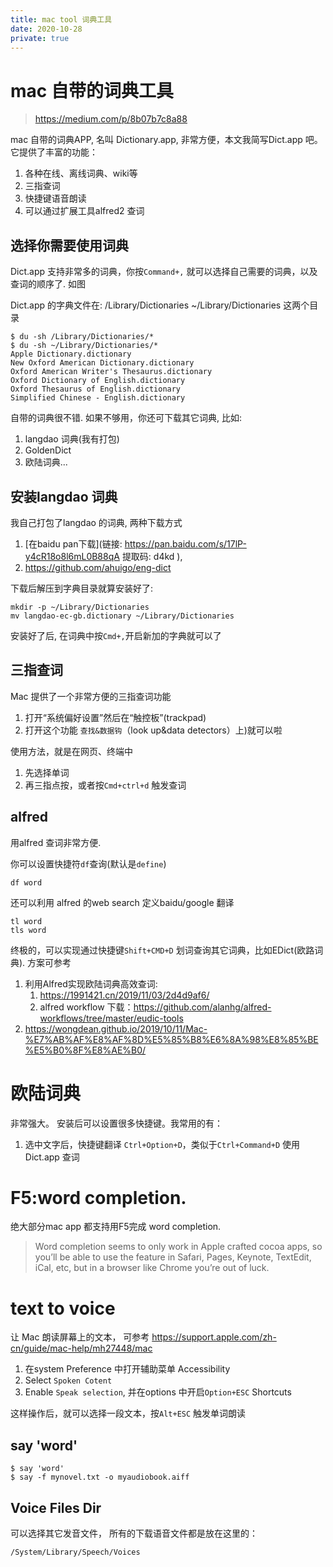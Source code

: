 ```yaml
---
title: mac tool 词典工具
date: 2020-10-28
private: true
---
```

# mac 自带的词典工具
> https://medium.com/p/8b07b7c8a88

mac 自带的词典APP, 名叫 Dictionary.app, 非常方便，本文我简写Dict.app 吧。
它提供了丰富的功能：
1. 各种在线、离线词典、wiki等
2. 三指查词
3. 快捷键语音朗读
4. 可以通过扩展工具alfred2 查词

## 选择你需要使用词典
Dict.app 支持非常多的词典，你按`Command+,` 就可以选择自己需要的词典，以及查词的顺序了. 如图

Dict.app 的字典文件在: /Library/Dictionaries ~/Library/Dictionaries 这两个目录

	$ du -sh /Library/Dictionaries/*
	$ du -sh ~/Library/Dictionaries/*
    Apple Dictionary.dictionary
	New Oxford American Dictionary.dictionary
	Oxford American Writer's Thesaurus.dictionary
	Oxford Dictionary of English.dictionary
	Oxford Thesaurus of English.dictionary
	Simplified Chinese - English.dictionary

自带的词典很不错. 如果不够用，你还可下载其它词典, 比如: 
1. langdao 词典(我有打包)
2. GoldenDict
3. 欧陆词典...

## 安装langdao 词典
我自己打包了langdao 的词典, 两种下载方式
1. [在baidu pan下载](链接: https://pan.baidu.com/s/17lP-y4cR18o8l6mL0B88qA 提取码: d4kd ),
2. https://github.com/ahuigo/eng-dict

下载后解压到字典目录就算安装好了:

	mkdir -p ~/Library/Dictionaries
	mv langdao-ec-gb.dictionary ~/Library/Dictionaries

安装好了后, 在词典中按`Cmd+,`开启新加的字典就可以了

## 三指查词
Mac 提供了一个非常方便的三指查词功能
1. 打开“系统偏好设置”然后在“触控板”(trackpad)
2. 打开这个功能 `查找&数据钩`（look up&data detectors）上)就可以啦

使用方法，就是在网页、终端中
1. 先选择单词
2. 再三指点按，或者按`Cmd+ctrl+d` 触发查词

## alfred
用alfred 查词非常方便. 

你可以设置快捷符`df`查询(默认是`define`)

    df word

还可以利用 alfred 的web search 定义baidu/google 翻译

    tl word
    tls word

终极的，可以实现通过快捷键`Shift+CMD+D` 划词查询其它词典，比如EDict(欧路词典). 方案可参考
1. 利用Alfred实现欧陆词典高效查词: 
    1. https://1991421.cn/2019/11/03/2d4d9af6/ 
    2. alfred workflow 下载：https://github.com/alanhg/alfred-workflows/tree/master/eudic-tools
2. https://wongdean.github.io/2019/10/11/Mac-%E7%AB%AF%E8%AF%8D%E5%85%B8%E6%8A%98%E8%85%BE%E5%B0%8F%E8%AE%B0/

# 欧陆词典
非常强大。 安装后可以设置很多快捷键。我常用的有：
1. 选中文字后，快捷键翻译 `Ctrl+Option+D`，类似于`Ctrl+Command+D` 使用Dict.app 查词


# F5:word completion.
绝大部分mac app 都支持用F5完成 word completion.

>Word completion seems to only work in Apple crafted cocoa apps, so you’ll be able to use the feature in Safari, Pages, Keynote, TextEdit, iCal, etc, but in a browser like Chrome you’re out of luck.

# text to voice
让 Mac 朗读屏幕上的文本， 可参考
https://support.apple.com/zh-cn/guide/mac-help/mh27448/mac
1. 在system Preference 中打开辅助菜单 Accessibility
2. Select `Spoken Cotent`
2. Enable `Speak selection`, 并在options 中开启`Option+ESC` Shortcuts

这样操作后，就可以选择一段文本，按`Alt+ESC` 触发单词朗读

## say 'word'

    $ say 'word'
	$ say -f mynovel.txt -o myaudiobook.aiff

## Voice Files Dir
可以选择其它发音文件，
所有的下载语音文件都是放在这里的：

    /System/Library/Speech/Voices
